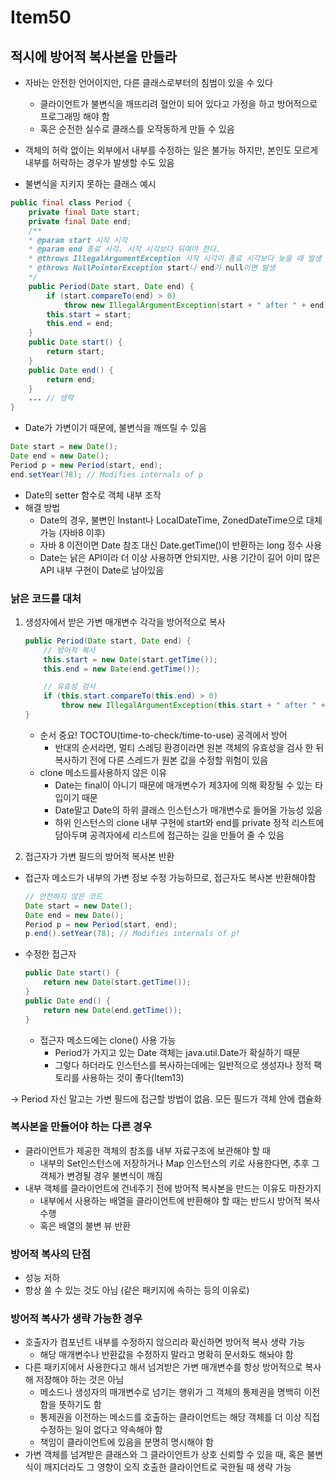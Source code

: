 # Item50

## 적시에 방어적 복사본을 만들라

- 자바는 안전한 언어이지만, 다른 클래스로부터의 침범이 있을 수 있다
    - 클라이언트가 불변식을 깨뜨리려 혈안이 되어 있다고 가정을 하고 방어적으로 프로그래밍 해야 함
    - 혹은 순전한 실수로 클래스를 오작동하게 만들 수 있음

- 객체의 허락 없이는 외부에서 내부를 수정하는 일은 불가능 하지만, 본인도 모르게 내부를 허락하는 경우가 발생할 수도 있음
- 불변식을 지키지 못하는 클래스 예시

```java
public final class Period {
	private final Date start;
	private final Date end;
	/**
	* @param start 시작 시각
	* @param end 종료 시각. 시작 시각보다 뒤여야 한다.
	* @throws IllegalArgumentException 시작 시각이 종료 시각보다 늦을 때 발생
	* @throws NullPointerException start나 end가 null이면 발생
	*/
	public Period(Date start, Date end) {
		if (start.compareTo(end) > 0)
			throw new IllegalArgumentException(start + " after " + end);
		this.start = start;
		this.end = end;
	}
	public Date start() {
		return start;
	}
	public Date end() {
		return end;
	}
	... // 생략
}
```

- Date가 가변이기 때문에, 불변식을 깨뜨릴 수 있음

```java
Date start = new Date();
Date end = new Date();
Period p = new Period(start, end);
end.setYear(78); // Modifies internals of p
```

- Date의 setter 함수로 객체 내부 조작
- 해결 방법
    - Date의 경우, 불변인 Instant나 LocalDateTime, ZonedDateTime으로 대체 가능 (자바8 이후)
    - 자바 8 이전이면 Date 참조 대신 Date.getTime()이 반환하는 long 정수 사용
    - Date는 낡은 API이라 더 이상 사용하면 안되지만, 사용 기간이 길어 이미 많은 API 내부 구현이 Date로 남아있음

### 낡은 코드를 대처

1. 생성자에서 받은 가변 매개변수 각각을 방어적으로 복사
    
    ```java
    public Period(Date start, Date end) {
    	// 방어적 복사
    	this.start = new Date(start.getTime());
    	this.end = new Date(end.getTime());
    
    	// 유효성 검사
    	if (this.start.compareTo(this.end) > 0)
    		throw new IllegalArgumentException(this.start + " after " + this.end);
    }
    ```
    
    - 순서 중요! TOCTOU(time-to-check/time-to-use) 공격에서 방어
        - 반대의 순서라면, 멀티 스레딩 환경이라면 원본 객체의 유효성을 검사 한 뒤 복사하기 전에 다른 스레드가 원본 값을 수정할 위험이 있음
    - clone 메소드를사용하지 않은 이유
        - Date는 final이 아니기 때문에 매개변수가 제3자에 의해 확장될 수 있는 타입이기 때문
        - Date말고 Date의 하위 클래스 인스턴스가 매개변수로 들어올 가능성 있음
        - 하위 인스턴스의 clone 내부 구현에 start와 end를 private 정적 리스트에 담아두며 공격자에세 리스트에 접근하는 길을 만들어 줄 수 있음
2. 접근자가 가변 필드의 방어적 복사본 반환
- 접근자 메소드가 내부의 가변 정보 수정 가능하므로, 접근자도 복사본  반환해야함
    
    ```java
    // 안전하지 않은 코드
    Date start = new Date();
    Date end = new Date();
    Period p = new Period(start, end);
    p.end().setYear(78); // Modifies internals of p!
    ```
    
- 수정한 접근자
    
    ```java
    public Date start() {
    	return new Date(start.getTime());
    }
    public Date end() {
    	return new Date(end.getTime());
    }
    ```
    
    - 접근자 메소드에는 clone() 사용 가능
        - Period가 가지고 있는 Date 객체는 java.util.Date가 확실하기 때문
        - 그렇다 하더라도 인스턴스를 복사하는데에는 일반적으로 생성자나 정적 팩토리를 사용하는 것이 좋다(Item13)

→ Period 자신 말고는 가변 필드에 접근할 방법이 없음. 모든 필드가 객체 안에 캡슐화

### 복사본을 만들어야 하는 다른 경우

- 클라이언트가 제공한 객체의 참조를 내부 자료구조에 보관해야 할 때
    - 내부의 Set인스턴스에 저장하거나 Map 인스턴스의 키로 사용한다면, 추후 그 객체가 변경될 경우 불변식이 깨짐
- 내부 객체를 클라이언트에 건네주기 전에 방어적 복사본을 만드는 이유도 마찬가지
    - 내부에서 사용하는 배열을 클라이언트에 반환해야 할 때는 반드시 방어적 복사 수행
    - 혹은 배열의 불변 뷰 반환

### 방어적 복사의 단점

- 성능 저하
- 항상 쓸 수 있는 것도 아님 (같은 패키지에 속하는 등의 이유로)

### 방어적 복사가 생략 가능한 경우

- 호출자가 컴포넌트 내부를 수정하지 않으리라 확신하면 방어적 복사 생략 가능
    - 해당 매개변수나 반환값을 수정하지 말라고 명확히 문서화도 해놔야 함
- 다른 패키지에서 사용한다고 해서 넘겨받은 가변 매개변수를 항상 방어적으로 복사해 저장해야 하는 것은 아님
    - 메소드나 생성자의 매개변수로 넘기는 행위가 그 객체의 통제권을 명백히 이전함을 뜻하기도 함
    - 통제권을 이전하는 메소드를 호출하는 클라이언트는 해당 객체를 더 이상 직접 수정하는 일이 없다고 약속해야 함
    - 책임이 클라이언트에 있음을 분명히 명시해야 함
- 가변 객체를 넘겨받은 클래스와 그 클라이언트가 상호 신뢰할 수 있을 때, 혹은 불변식이 깨지더라도 그 영향이 오직 호출한 클라이언트로 국한될 때 생략 가능